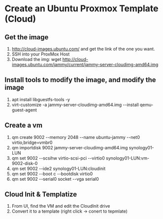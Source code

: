 # Create an Ubuntu Proxmox Template (Cloud)

## Get the image
1. http://cloud-images.ubuntu.com/ and get the link of the one you want.
2. SSH into your ProxMox Host
3. Download the img:  wget http://cloud-images.ubuntu.com/jammy/current/jammy-server-cloudimg-amd64.img

## Install tools to modify the image, and modify the image
1. apt install libguestfs-tools -y
2. virt-customize -a jammy-server-cloudimg-amd64.img --install qemu-guest-agent

## Create a vm
1. qm create 9002 --memory 2048 --name ubuntu-jammy --net0 virtio,bridge=vmbr0
2. qm importdisk 9002 jammy-server-cloudimg-amd64.img synology01-LUN
3. qm set 9002 --scsihw virtio-scsi-pci --virtio0 synology01-LUN:vm-9002-disk-0
4. qm set 9002 --ide2 synology01-LUN:cloudinit
5. qm set 9002 --boot c --bootdisk virtio0
6. qm set 9002 --serial0 socket --vga serial0

## Cloud Init & Templatize
1. From UI, find the VM and edit the CloudInit drive
2. Convert it to a template (right click -> conert to tepmlate)